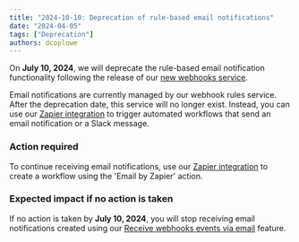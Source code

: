 ```yaml
---
title: "2024-10-10: Deprecation of rule-based email notifications"
date: "2024-04-05"
tags: ["Deprecation"]
authors: dcoplowe
---
```


On **July 10, 2024**, we will deprecate the rule-based email notification functionality following the release of our [new webhooks service](/updates/240306-new-webhook-service-released).

<!--truncate-->

Email notifications are currently managed by our webhook rules service. After the deprecation date, this service will no longer exist. Instead, you can use our [Zapier integration](/using-the-api/webhooks/zapier-integration) to trigger automated workflows that send an email notification or a Slack message.

### Action required

To continue receiving email notifications, use our [Zapier integration](/using-the-api/webhooks/zapier-integration) to create a workflow using the 'Email by Zapier' action.

### Expected impact if no action is taken

If no action is taken by **July 10, 2024**, you will stop receiving email notifications created using our [Receive webhooks events via email](/using-the-api/webhooks/legacy/receive-webhooks-as-email) feature.
